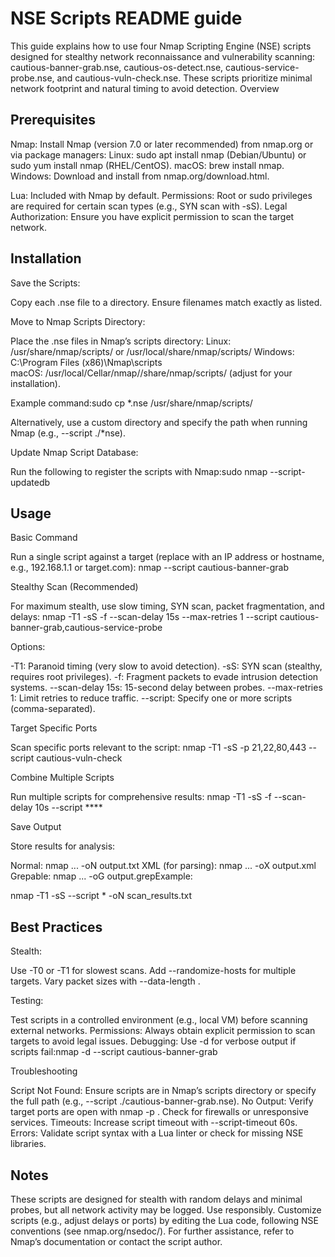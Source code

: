 # NSE Scripts README guide


This guide explains how to use four Nmap Scripting Engine (NSE) scripts designed for stealthy network reconnaissance and vulnerability scanning: cautious-banner-grab.nse, cautious-os-detect.nse, cautious-service-probe.nse, and cautious-vuln-check.nse. These scripts prioritize minimal network footprint and natural timing to avoid detection.
Overview

## Prerequisites

Nmap: Install Nmap (version 7.0 or later recommended) from nmap.org or via package managers:
Linux: sudo apt install nmap (Debian/Ubuntu) or sudo yum install nmap (RHEL/CentOS).
macOS: brew install nmap.
Windows: Download and install from nmap.org/download.html.


Lua: Included with Nmap by default.
Permissions: Root or sudo privileges are required for certain scan types (e.g., SYN scan with -sS).
Legal Authorization: Ensure you have explicit permission to scan the target network.

## Installation

Save the Scripts:

Copy each .nse file to a directory.
Ensure filenames match exactly as listed.


Move to Nmap Scripts Directory:

Place the .nse files in Nmap’s scripts directory:
Linux: /usr/share/nmap/scripts/ or /usr/local/share/nmap/scripts/
Windows: C:\Program Files (x86)\Nmap\scripts\
macOS: /usr/local/Cellar/nmap/<version>/share/nmap/scripts/ (adjust for your installation).


Example command:sudo cp *.nse /usr/share/nmap/scripts/


Alternatively, use a custom directory and specify the path when running Nmap (e.g., --script ./*nse).


Update Nmap Script Database:

Run the following to register the scripts with Nmap:sudo nmap --script-updatedb




## Usage

Basic Command

Run a single script against a target (replace <target> with an IP address or hostname, e.g., 192.168.1.1 or target.com):
nmap --script cautious-banner-grab <target>

Stealthy Scan (Recommended)

For maximum stealth, use slow timing, SYN scan, packet fragmentation, and delays:
nmap -T1 -sS -f --scan-delay 15s --max-retries 1 --script cautious-banner-grab,cautious-service-probe <target>


Options:

-T1: Paranoid timing (very slow to avoid detection).
-sS: SYN scan (stealthy, requires root privileges).
-f: Fragment packets to evade intrusion detection systems.
--scan-delay 15s: 15-second delay between probes.
--max-retries 1: Limit retries to reduce traffic.
--script: Specify one or more scripts (comma-separated).



Target Specific Ports

Scan specific ports relevant to the script:
nmap -T1 -sS -p 21,22,80,443 --script cautious-vuln-check <target>

Combine Multiple Scripts

Run multiple scripts for comprehensive results:
nmap -T1 -sS -f --scan-delay 10s --script **** <target>

Save Output

Store results for analysis:

Normal: nmap ... -oN output.txt
XML (for parsing): nmap ... -oX output.xml
Grepable: nmap ... -oG output.grepExample:

nmap -T1 -sS --script * -oN scan_results.txt <target>


## Best Practices

Stealth:

Use -T0 or -T1 for slowest scans.
Add --randomize-hosts for multiple targets.
Vary packet sizes with --data-length <number>.


Testing: 

Test scripts in a controlled environment (e.g., local VM) before scanning external networks.
Permissions: Always obtain explicit permission to scan targets to avoid legal issues.
Debugging: Use -d for verbose output if scripts fail:nmap -d --script cautious-banner-grab <target>



Troubleshooting

Script Not Found: Ensure scripts are in Nmap’s scripts directory or specify the full path (e.g., --script ./cautious-banner-grab.nse).
No Output: Verify target ports are open with nmap -p <port> <target>. Check for firewalls or unresponsive services.
Timeouts: Increase script timeout with --script-timeout 60s.
Errors: Validate script syntax with a Lua linter or check for missing NSE libraries.

## Notes

These scripts are designed for stealth with random delays and minimal probes, but all network activity may be logged. Use responsibly.
Customize scripts (e.g., adjust delays or ports) by editing the Lua code, following NSE conventions (see nmap.org/nsedoc/).
For further assistance, refer to Nmap’s documentation or contact the script author.
